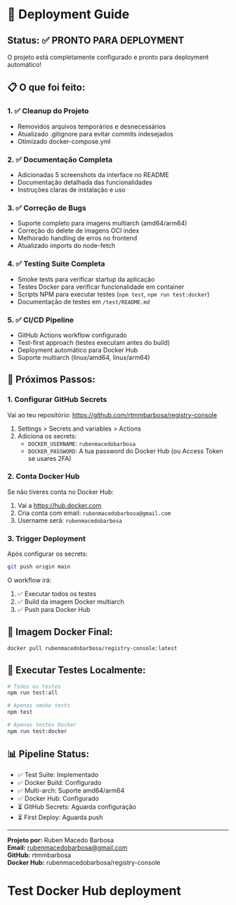 # 🚀 Deployment Guide

## Status: ✅ PRONTO PARA DEPLOYMENT

O projeto está completamente configurado e pronto para deployment automático!

## 📋 O que foi feito:

### 1. ✅ Cleanup do Projeto
- Removidos arquivos temporários e desnecessários
- Atualizado .gitignore para evitar commits indesejados
- Otimizado docker-compose.yml

### 2. ✅ Documentação Completa
- Adicionadas 5 screenshots da interface no README
- Documentação detalhada das funcionalidades
- Instruções claras de instalação e uso

### 3. ✅ Correção de Bugs
- Suporte completo para imagens multiarch (amd64/arm64)
- Correção do delete de imagens OCI index
- Melhorado handling de erros no frontend
- Atualizado imports do node-fetch

### 4. ✅ Testing Suite Completa
- Smoke tests para verificar startup da aplicação
- Testes Docker para verificar funcionalidade em container
- Scripts NPM para executar testes (`npm test`, `npm run test:docker`)
- Documentação de testes em `/test/README.md`

### 5. ✅ CI/CD Pipeline
- GitHub Actions workflow configurado
- Test-first approach (testes executam antes do build)
- Deployment automático para Docker Hub
- Suporte multiarch (linux/amd64, linux/arm64)

## 🎯 Próximos Passos:

### 1. Configurar GitHub Secrets
Vai ao teu repositório: https://github.com/rtmmbarbosa/registry-console

1. Settings > Secrets and variables > Actions
2. Adiciona os secrets:
   - `DOCKER_USERNAME`: `rubenmacedobarbosa`
   - `DOCKER_PASSWORD`: A tua password do Docker Hub (ou Access Token se usares 2FA)

### 2. Conta Docker Hub
Se não tiveres conta no Docker Hub:
1. Vai a https://hub.docker.com
2. Cria conta com email: `rubenmacedobarbosa@gmail.com`
3. Username será: `rubenmacedobarbosa`

### 3. Trigger Deployment
Após configurar os secrets:
```bash
git push origin main
```

O workflow irá:
1. ✅ Executar todos os testes
2. ✅ Build da imagem Docker multiarch
3. ✅ Push para Docker Hub

## 🐳 Imagem Docker Final:
```bash
docker pull rubenmacedobarbosa/registry-console:latest
```

## 🧪 Executar Testes Localmente:
```bash
# Todos os testes
npm run test:all

# Apenas smoke tests
npm test

# Apenas testes Docker
npm run test:docker
```

## 📊 Pipeline Status:
- ✅ Test Suite: Implementado
- ✅ Docker Build: Configurado
- ✅ Multi-arch: Suporte amd64/arm64
- ✅ Docker Hub: Configurado
- ⏳ GitHub Secrets: Aguarda configuração
- ⏳ First Deploy: Aguarda push

---

**Projeto por:** Ruben Macedo Barbosa  
**Email:** rubenmacedobarbosa@gmail.com  
**GitHub:** rtmmbarbosa  
**Docker Hub:** rubenmacedobarbosa/registry-console
# Test Docker Hub deployment
